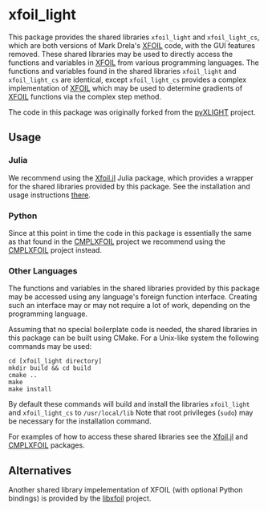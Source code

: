 # xfoil_light

This package provides the shared libraries `xfoil_light` and `xfoil_light_cs`, which are both versions of Mark Drela's [XFOIL](https://web.mit.edu/drela/Public/web/xfoil/) code, with the GUI features removed.  These shared libraries may be used to directly access the functions and variables in [XFOIL](https://web.mit.edu/drela/Public/web/xfoil/) from various programming languages.  The functions and variables found in the shared libraries `xfoil_light` and `xfoil_light_cs` are identical, except `xfoil_light_cs` provides a complex implementation of [XFOIL](https://web.mit.edu/drela/Public/web/xfoil/) which may be used to determine gradients of [XFOIL](https://web.mit.edu/drela/Public/web/xfoil/) functions via the complex step method.

The code in this package was originally forked from the [pyXLIGHT](https://github.com/mdolab/pyXLIGHT) project.  

## Usage

### Julia

We recommend using the [Xfoil.jl](https://github.com/byuflowlab/Xfoil.jl) Julia package, which provides a wrapper for the shared libraries provided by this package.  See the installation and usage instructions [there](https://github.com/byuflowlab/Xfoil.jl).

### Python

Since at this point in time the code in this package is essentially the same as that found in the [CMPLXFOIL](https://github.com/mdolab/CMPLXFOIL) project we recommend using the [CMPLXFOIL](https://github.com/mdolab/CMPLXFOIL) project instead.

### Other Languages

The functions and variables in the shared libraries provided by this package may be accessed using any language's foreign function interface.  Creating such an interface may or may not require a lot of work, depending on the programming language.

Assuming that no special boilerplate code is needed, the shared libraries in this package can be built using CMake. For a Unix-like system the following commands may be used:
```
cd [xfoil_light directory]
mkdir build && cd build
cmake ..
make
make install
```

By default these commands will build and install the libraries `xfoil_light` and `xfoil_light_cs` to `/usr/local/lib`  Note that root privileges (`sudo`) may be necessary for the installation command.

For examples of how to access these shared libraries see the [Xfoil.jl](https://github.com/byuflowlab/Xfoil.jl) and [CMPLXFOIL](https://github.com/mdolab/CMPLXFOIL) packages.

## Alternatives

Another shared library impelementation of XFOIL (with optional Python bindings) is provided by the [libxfoil](https://github.com/montagdude/libxfoil) project.
